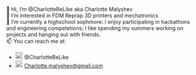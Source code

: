 👋 Hi, I’m @CharlotteBeLike aka Charlotte Malyshev <br>
👀 I’m interested in FDM Reprap 3D printers and mechatronics<br>
🌱 I’m currently a highschool sophmore. I enjoy participating in hackathons and engineering competetions; I like spending my summers working on projects and hanging out with friends. <br>
📫 You can reach me at: <br>
- <img src="https://github.com/CharlotteBeLike/CharlotteBeLike/assets/150643227/5130e4fd-7c29-4e9f-ac6d-d583f661d9c4" width="20"></img> @CharlotteBeLike <br>
- <img src="https://github.com/CharlotteBeLike/CharlotteBeLike/assets/150643227/6c831182-a1d4-45b9-bc34-c8d5a14809be" width="20"></img> Charlotte.malyshev@gmail.com
